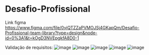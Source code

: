 # Desafio-Profissional


Link figma https://www.figma.com/file/0vjQTZZaPVMOJSj4GKapQm/Desafio-Profissional-team-library?type=design&node-id=0%3A1&t=kOgD3NVEpgkfA8D0-1

Validação de requisitos:
![image](https://github.com/Hudson-Matias/Desafio-Profissional/assets/118847988/88293254-66d5-497a-b916-a9271e564c64)
![image](https://github.com/Hudson-Matias/Desafio-Profissional/assets/118847988/fadff378-c829-4d02-a362-dd0247371f13)
![image](https://github.com/Hudson-Matias/Desafio-Profissional/assets/118847988/842591b2-9d83-46cf-9151-d3b06f09a69c)
![image](https://github.com/Hudson-Matias/Desafio-Profissional/assets/118847988/96347974-5d32-4fae-85da-9df4d0064f2c)
![image](https://github.com/Hudson-Matias/Desafio-Profissional/assets/118847988/20925a5b-39be-47a1-979d-ef13b9dbbb7a)

